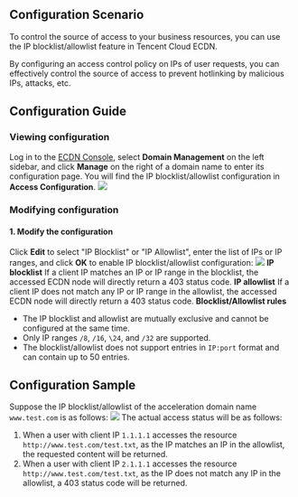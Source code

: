 ## Configuration Scenario

To control the source of access to your business resources, you can use the IP blocklist/allowlist feature in Tencent Cloud ECDN.

By configuring an access control policy on IPs of user requests, you can effectively control the source of access to prevent hotlinking by malicious IPs, attacks, etc.

## Configuration Guide

### Viewing configuration

Log in to the [ECDN Console](https://console.cloud.tencent.com/ecdn), select **Domain Management** on the left sidebar, and click **Manage** on the right of a domain name to enter its configuration page. You will find the IP blocklist/allowlist configuration in **Access Configuration**.
![](https://main.qcloudimg.com/raw/a90696de3c9633b19350c42ce7969a22.png)

### Modifying configuration

#### 1. Modify the configuration

Click **Edit** to select "IP Blocklist" or "IP Allowlist", enter the list of IPs or IP ranges, and click **OK** to enable IP blocklist/allowlist configuration:
![](https://main.qcloudimg.com/raw/fb9c0a6d836c850c0483d2a7f1b7a84d.png)
**IP blocklist**
If a client IP matches an IP or IP range in the blocklist, the accessed ECDN node will directly return a 403 status code.
**IP allowlist**
If a client IP does not match any IP or IP range in the allowlist, the accessed ECDN node will directly return a 403 status code.
**Blocklist/Allowlist rules**

- The IP blocklist and allowlist are mutually exclusive and cannot be configured at the same time.
- Only IP ranges `/8`, `/16`, `\24`, and `/32` are supported.
- The blocklist/allowlist does not support entries in `IP:port` format and can contain up to 50 entries.

## Configuration Sample

Suppose the IP blocklist/allowlist of the acceleration domain name `www.test.com` is as follows:
![](https://main.qcloudimg.com/raw/92cbda13c61935970d8a57d73ee1884c.png)
The actual access status will be as follows:

1. When a user with client IP `1.1.1.1` accesses the resource `http://www.test.com/test.txt`, as the IP matches an IP in the allowlist, the requested content will be returned.
2. When a user with client IP `2.1.1.1` accesses the resource `http://www.test.com/test.txt`, as the IP does not match any IP in the allowlist, a 403 status code will be returned.

